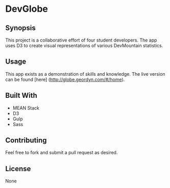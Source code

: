 # DevGlobe

## Synopsis

This project is a collaborative effort of four student developers. The app uses D3 to create visual representations of various DevMountain statistics.

## Usage

This app exists as a demonstration of skills and knowledge.  The live version can be found [here] (http://globe.geordyn.com/#/home).

## Built With

* MEAN Stack
* D3
* Gulp
* Sass

## Contributing

Feel free to fork and submit a pull request as desired.

## License

None
